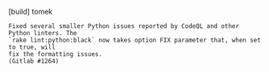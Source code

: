 [build] tomek

    Fixed several smaller Python issues reported by CodeQL and other Python linters. The
    `rake lint:python:black` now takes option FIX parameter that, when set to true, will
    fix the formatting issues.
    (Gitlab #1264)
